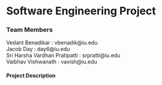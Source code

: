 <h1> Software Engineering Project </h1>

<h3>Team Members </h3> 
Vedant Benadikar : vbenadik@iu.edu <br/>
Jacob Day : day6@iu.edu <br/>
Sri Harsha Vardhan Pratipatti : srpratti@iu.edu <br/>
Vaibhav Vishwanath : vavish@iu.edu

<h4> Project Description </h4>
